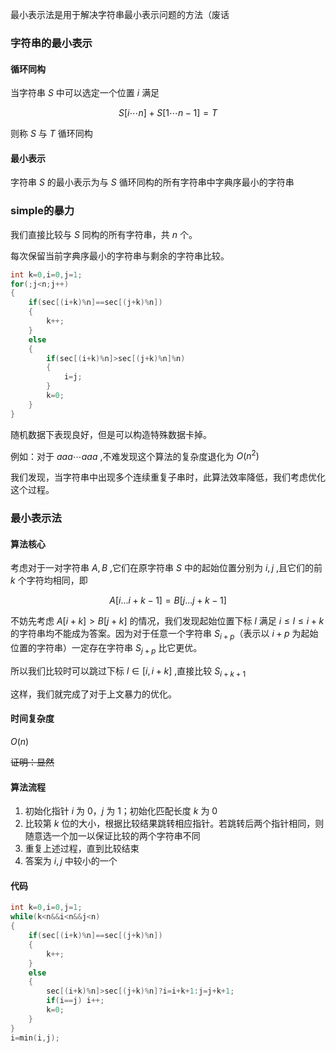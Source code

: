 最小表示法是用于解决字符串最小表示问题的方法（废话

### 字符串的最小表示

#### 循环同构

当字符串 $S$ 中可以选定一个位置 $i$ 满足

$$
S[i\cdots n]+S[1\cdots n-1]=T
$$

则称 $S$ 与 $T$ 循环同构

#### 最小表示

字符串 $S$ 的最小表示为与 $S$ 循环同构的所有字符串中字典序最小的字符串

### simple的暴力

我们直接比较与 $S$ 同构的所有字符串，共 $n$ 个。

每次保留当前字典序最小的字符串与剩余的字符串比较。

```c++ 
int k=0,i=0,j=1;
for(;j<n;j++)
{
    if(sec[(i+k)%n]==sec[(j+k)%n])
    {
        k++;
    }
    else
    {
        if(sec[(i+k)%n]>sec[(j+k)%n]%n)
        {
            i=j;
        }
        k=0;
    }
}
```



随机数据下表现良好，但是可以构造特殊数据卡掉。

例如：对于 $aaa\cdots aaa$ ,不难发现这个算法的复杂度退化为 $O(n^2)$

我们发现，当字符串中出现多个连续重复子串时，此算法效率降低，我们考虑优化这个过程。

### 最小表示法

#### 算法核心

考虑对于一对字符串 $A,B$ ,它们在原字符串 $S$ 中的起始位置分别为 $i,j$ ,且它们的前 $k$ 个字符均相同，即

$$
A[i...i+k-1]=B[j...j+k-1]
$$

不妨先考虑 $A[i+k]>B[j+k]$ 的情况，我们发现起始位置下标 $l$ 满足 $i\le l\le i+k$ 的字符串均不能成为答案。因为对于任意一个字符串 $S_{i+p}$（表示以 $i+p$ 为起始位置的字符串）一定存在字符串 $S_{j+p}$ 比它更优。

所以我们比较时可以跳过下标 $l\in [i,i+k]$ ,直接比较 $S_{i+k+1}$

这样，我们就完成了对于上文暴力的优化。

#### 时间复杂度

$O(n)$

~~证明：显然~~

#### 算法流程

1. 初始化指针 $i$ 为 $0$，$j$ 为 $1$；初始化匹配长度 $k$ 为 $0$
2. 比较第 $k$ 位的大小，根据比较结果跳转相应指针。若跳转后两个指针相同，则随意选一个加一以保证比较的两个字符串不同
3. 重复上述过程，直到比较结束
4. 答案为 $i,j$ 中较小的一个

#### 代码

```c++
int k=0,i=0,j=1;
while(k<n&&i<n&&j<n)
{
    if(sec[(i+k)%n]==sec[(j+k)%n])
    {
        k++;
    }
    else
    {
        sec[(i+k)%n]>sec[(j+k)%n]?i=i+k+1:j=j+k+1;
        if(i==j) i++;
        k=0;
    }
}
i=min(i,j);
```
